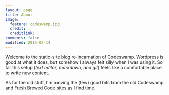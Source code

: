 ```yaml
---
layout: page
title: About
image:
  feature: codeswamp.jpg
  credit:
  creditlink:
comments: false
modified: 2015-02-14
---
```

Welcome to the static-site blog re-incarnation of Codeswamp. Wordpress is good at what it does, but somehow I always felt silly when I was using it. So far this setup (_text editor, markdown, and git_) feels like a comfortable place to write new content.  

As for the old stuff, I'm moving the (few) good bits from the old Codeswamp and Fresh Brewed Code sites as I find time.